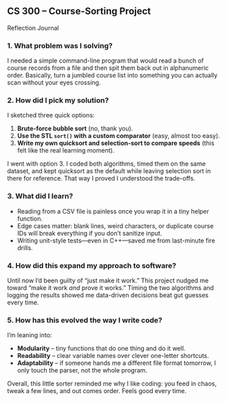 ## CS 300 – Course-Sorting Project  
Reflection Journal

### 1. What problem was I solving?
I needed a simple command-line program that would read a bunch of course records from a file and then spit them back out in alphanumeric order. Basically, turn a jumbled course list into something you can actually scan without your eyes crossing.

### 2. How did I pick my solution?
I sketched three quick options:
1. **Brute-force bubble sort** (no, thank you).  
2. **Use the STL `sort()` with a custom comparator** (easy, almost too easy).  
3. **Write my own quicksort and selection-sort to compare speeds** (this felt like the real learning moment).

I went with option 3. I coded both algorithms, timed them on the same dataset, and kept quicksort as the default while leaving selection sort in there for reference. That way I proved I understood the trade-offs.

### 3. What did I learn?
* Reading from a CSV file is painless once you wrap it in a tiny helper function.  
* Edge cases matter: blank lines, weird characters, or duplicate course IDs will break everything if you don’t sanitize input.  
* Writing unit-style tests—even in C++—saved me from last-minute fire drills.

### 4. How did this expand my approach to software?
Until now I’d been guilty of “just make it work.” This project nudged me toward “make it work *and* prove it works.” Timing the two algorithms and logging the results showed me data-driven decisions beat gut guesses every time.

### 5. How has this evolved the way I write code?
I’m leaning into:
* **Modularity** – tiny functions that do one thing and do it well.  
* **Readability** – clear variable names over clever one-letter shortcuts.  
* **Adaptability** – if someone hands me a different file format tomorrow, I only touch the parser, not the whole program.

Overall, this little sorter reminded me why I like coding: you feed in chaos, tweak a few lines, and out comes order. Feels good every time.
